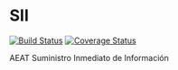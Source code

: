 # SII
[![Build Status](https://travis-ci.org/gisce/sii.svg)](https://travis-ci.org/gisce/sii)
[![Coverage Status](https://coveralls.io/repos/github/gisce/sii/badge.svg?branch=developer)](https://coveralls.io/github/gisce/sii?branch=developer)

AEAT Suministro Inmediato de Información

